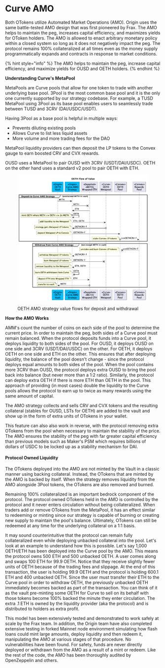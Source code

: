 # Curve AMO

Both OTokens utilize Automated Market Operations (AMO). Origin uses the same battle-tested AMO design that was first pioneered by Frax. The AMO helps to maintain the peg, increases capital efficiency, and maximizes yields for OToken holders. The AMO is allowed to enact arbitrary monetary policy within a closed system so long as it does not negatively impact the peg. The protocol remains 100% collateralized at all times even as the money supply programmatically expands and contracts in response to market conditions.

{% hint style="info" %}
The AMO helps to maintain the peg, increase capital efficiency, and maximize yields for OUSD and OETH holders.&#x20;
{% endhint %}

**Understanding Curve's MetaPool**

MetaPools are Curve pools that allow for one token to trade with another underlying base pool. 3Pool is the most common base pool and it is the only one currently supported by our strategy codebase. For example, a TUSD MetaPool using 3Pool as its base pool enables users to seamlessly trade between TUSD and 3CRV (DAI/USDC/USDT).

Having 3Pool as a base pool is helpful in multiple ways:

* Prevents diluting existing pools
* Allows Curve to list less liquid assets
* More volume and more trading fees for the DAO

MetaPool liquidity providers can then deposit the LP tokens to the Convex gauge to earn boosted CRV and CVX rewards.

OUSD uses a MetaPool to pair OUSD with 3CRV (USDT/DAI/USDC). OETH on the other hand uses a standard v2 pool to pair OETH with ETH.

<figure><img src="../../.gitbook/assets/oethValueFlows-amo.png" alt="Value flow of the AMO strategy"><figcaption><p>OETH AMO strategy value flows for deposit and withdrawal</p></figcaption></figure>

**How the AMO Works**

AMM's count the number of coins on each side of the pool to determine the current price. In order to maintain the peg, both sides of a Curve pool must remain balanced. When the protocol deposits funds into a Curve pool, it deploys liquidity to both sides of the pool. For OUSD, it deploys OUSD on one side and 3CRV (USDT/DAI/USDC) on the other. For OETH, it deploys OETH on one side and ETH on the other. This ensures that after deploying liquidity, the balance of the pool doesn't change - since the protocol deploys equal amounts to both sides of the pool. When the pool contains more 3CRV than OUSD, the protocol deploys extra OUSD to bring the pool back into balance (but never more than a 1:2 ratio). Similarly, the protocol can deploy extra OETH if there is more ETH than OETH in the pool. This approach of providing (in most cases) double the liquidity to the Curve pools allows the protocol to earn up to twice as many rewards using the same amount of capital. &#x20;

The AMO strategy collects and sells CRV and CVX tokens and the resulting collateral (stables for OUSD, LSTs for OETH) are added to the vault and show up in the form of extra units of OTokens in your wallet.

This feature can also also work in reverse, with the protocol removing extra OTokens from the pool when necessary to maintain the stability of the price. The AMO ensures the stability of the peg with far greater capital efficiency than previous models such as Maker's PSM which requires billions of dollars of USDC to be locked up as a stability mechanism for DAI.

#### Protocol Owned Liquidity

The OTokens deployed into the AMO are not minted by the Vault in a classic manner using backing collateral. Instead, the OTokens that are minted by the AMO is backed by itself. When the strategy removes liquidity from the AMO alongside 3Pool tokens, the OTokens are also removed and burned.

Remaining 100% collateralized is an important bedrock component of the protocol. The protocol owned OTokens held in the AMO is controlled by the protocol and it never enters circulation without being collateralized. When traders add or remove OTokens from the MetaPool, it has an effect similar to redeeming or minting since our strategy is capable of burning or creating new supply to maintain the pool's balance. Ultimately, OTokens can still be redeemed at any time for the underlying collateral on a 1:1 basis.

It may sound counterintuitive that the protocol can remain fully collateralized even while deploying unbacked collateral into the pool. Let's look at an example to understand how this is possible. Let's say 1,000 OETH/ETH has been deployed into the Curve pool by the AMO. This means the protocol owns 500 ETH and 500 unbacked OETH. A user comes along and swaps 100 ETH for 99.9 OETH. Notice that they receive slightly fewer units of OETH because of the trading fees and slippage. At the end of this transaction, the user is holding 99.9 OETH and the protocol is holding 600.1 ETH and 400 unbacked OETH. Since the user must transfer their ETH to the Curve pool in order to withdraw OETH, the previously unbacked OETH immediately becomes backed as part of the transaction. You can think of it as the vault pre-minting some OETH for Curve to sell on its behalf with those tokens become 100% backed the minute they enter circulation. The extra .1 ETH is owned by the liquidity provider (aka the protocol) and is distributed to holders as extra profit.&#x20;

This model has been extensively tested and demonstrated to work safely at scale by the Frax team. In addition, the Origin team have also completed extensive testing in forked Mainnet node environment simulating how flash loans could mint large amounts, deploy liquidity and then redeem it, manipulating the AMO at various stages of that procedure. No vulnerabilities have been found. For safety, funds are never directly deployed or withdrawn from the AMO as a result of a mint or redeem. Like the rest of the code, the AMO has been thoroughly audited by OpenZeppelin and others.
